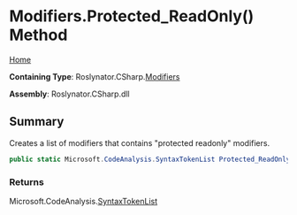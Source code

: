 # Modifiers\.Protected\_ReadOnly\(\) Method

[Home](../../../../README.md)

**Containing Type**: Roslynator\.CSharp\.[Modifiers](../README.md)

**Assembly**: Roslynator\.CSharp\.dll

## Summary

Creates a list of modifiers that contains "protected readonly" modifiers\.

```csharp
public static Microsoft.CodeAnalysis.SyntaxTokenList Protected_ReadOnly()
```

### Returns

Microsoft\.CodeAnalysis\.[SyntaxTokenList](https://docs.microsoft.com/en-us/dotnet/api/microsoft.codeanalysis.syntaxtokenlist)

